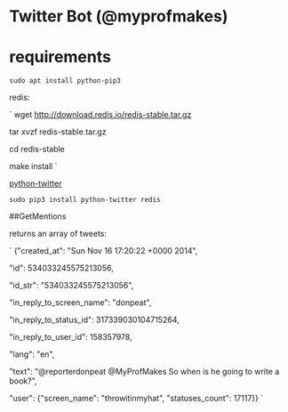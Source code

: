 # Twitter Bot (@myprofmakes)

# requirements

`sudo apt install python-pip3` 

redis:

`
wget http://download.redis.io/redis-stable.tar.gz

tar xvzf redis-stable.tar.gz

cd redis-stable

make install
`

[python-twitter](https://github.com/bear/python-twitter)

`sudo pip3 install python-twitter redis`

##GetMentions 

returns an array of tweets:

`
{"created_at": "Sun Nov 16 17:20:22 +0000 2014",

 "id": 534033245575213056,

 "id_str": "534033245575213056",

 "in_reply_to_screen_name": "donpeat",

 "in_reply_to_status_id": 317339030104715264,

 "in_reply_to_user_id": 158357978,

 "lang": "en",

 "text": "@reporterdonpeat @MyProfMakes So when is he going to write a book?",

 "user": {"screen_name": "throwitinmyhat",      "statuses_count": 17117}}
`
